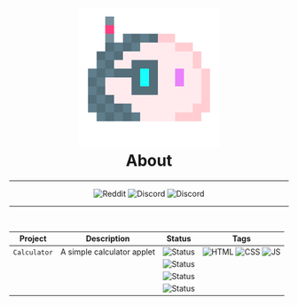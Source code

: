 <h1 align="center">
  <img src="media/blob.png" width="50%"><br>
  About<br>
</h1>

<div align="center">
<hr>
  
![Reddit](https://img.shields.io/badge/Reddit-white?style=for-the-badge&logo=reddit&labelColor=white) ![Discord](https://img.shields.io/badge/Discord-white?style=for-the-badge&logo=discord&labelColor=white) ![Discord](https://img.shields.io/badge/Instagram-white?style=for-the-badge&logo=instagram&labelColor=white)

<hr>
<br>

|Project|Description|Status|Tags|
|:-----:|:---------:|:----:|:--:|
|`Calculator`|A simple calculator applet|![Status](https://img.shields.io/badge/1.0-Completed-success?style=for-the-badge&logo=github&labelColor=gray&link=https://www.volperoid.github.io)|![HTML](https://img.shields.io/badge/HTML-E34F26?style=for-the-badge&logo=html5&labelColor=E34F26&logoColor=white) ![CSS](https://img.shields.io/badge/CSS-1572B6?style=for-the-badge&logo=css3&labelColor=1572B6&logoColor=white) ![JS](https://img.shields.io/badge/JavaScript-F7DF1E?style=for-the-badge&logo=javascript&labelColor=F7DF1E&logoColor=black)
|||![Status](https://img.shields.io/badge/TBD-inactive?style=for-the-badge)|
|||![Status](https://img.shields.io/badge/TBD-inactive?style=for-the-badge)|
|||![Status](https://img.shields.io/badge/TBD-inactive?style=for-the-badge)|
</div>
